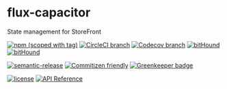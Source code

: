 # flux-capacitor

State management for StoreFront

[![npm (scoped with tag)](https://img.shields.io/npm/v/@storefront/flux-capacitor.svg?style=flat-square)]()
[![CircleCI branch](https://img.shields.io/circleci/project/github/groupby/flux-capacitor/master.svg?style=flat-square)]()
[![Codecov branch](https://img.shields.io/codecov/c/github/groupby/flux-capacitor/master.svg?style=flat-square)]()
[![bitHound](https://img.shields.io/bithound/code/github/groupby/flux-capacitor.svg?style=flat-square)]()
[![bitHound](https://img.shields.io/bithound/dependencies/github/groupby/flux-capacitor.svg?style=flat-square)](https://www.bithound.io/github/groupby/flux-capacitor)

[![semantic-release](https://img.shields.io/badge/%20%20%F0%9F%93%A6%F0%9F%9A%80-semantic--release-e10079.svg?style=flat-square)](https://github.com/semantic-release/semantic-release)
[![Commitizen friendly](https://img.shields.io/badge/commitizen-friendly-brightgreen.svg?style=flat-square)](http://commitizen.github.io/cz-cli/)
[![Greenkeeper badge](https://badges.greenkeeper.io/groupby/flux-capacitor.svg)](https://greenkeeper.io/)

[![license](https://img.shields.io/github/license/mashape/apistatus.svg?style=flat-square)](https://choosealicense.com/licenses/mit/)
[![API Reference](https://img.shields.io/badge/API_reference-latest-blue.svg?style=flat-square)](https://groupby.github.io/flux-capacitor/)
